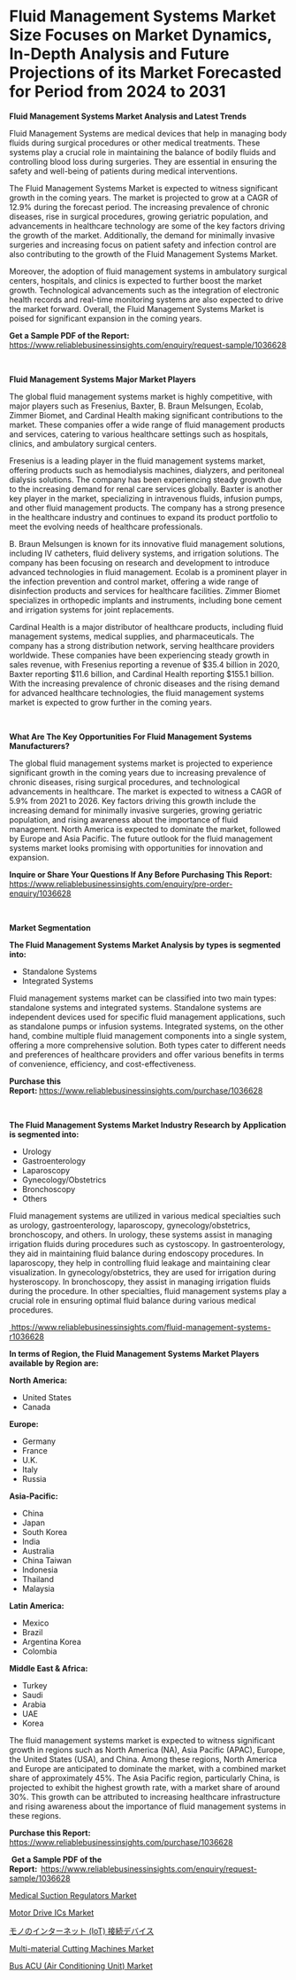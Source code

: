 <p><h1>Fluid Management Systems Market Size Focuses on Market Dynamics, In-Depth Analysis and Future Projections of its Market Forecasted for Period from 2024 to 2031</h1></p><p><strong>Fluid Management Systems Market Analysis and Latest Trends</strong></p>
<p><p>Fluid Management Systems are medical devices that help in managing body fluids during surgical procedures or other medical treatments. These systems play a crucial role in maintaining the balance of bodily fluids and controlling blood loss during surgeries. They are essential in ensuring the safety and well-being of patients during medical interventions.</p><p>The Fluid Management Systems Market is expected to witness significant growth in the coming years. The market is projected to grow at a CAGR of 12.9% during the forecast period. The increasing prevalence of chronic diseases, rise in surgical procedures, growing geriatric population, and advancements in healthcare technology are some of the key factors driving the growth of the market. Additionally, the demand for minimally invasive surgeries and increasing focus on patient safety and infection control are also contributing to the growth of the Fluid Management Systems Market.</p><p>Moreover, the adoption of fluid management systems in ambulatory surgical centers, hospitals, and clinics is expected to further boost the market growth. Technological advancements such as the integration of electronic health records and real-time monitoring systems are also expected to drive the market forward. Overall, the Fluid Management Systems Market is poised for significant expansion in the coming years.</p></p>
<p><strong>Get a Sample PDF of the Report:&nbsp;</strong> <a href="https://www.reliablebusinessinsights.com/enquiry/request-sample/1036628">https://www.reliablebusinessinsights.com/enquiry/request-sample/1036628</a></p>
<p>&nbsp;</p>
<p><strong>Fluid Management Systems Major Market Players</strong></p>
<p><p>The global fluid management systems market is highly competitive, with major players such as Fresenius, Baxter, B. Braun Melsungen, Ecolab, Zimmer Biomet, and Cardinal Health making significant contributions to the market. These companies offer a wide range of fluid management products and services, catering to various healthcare settings such as hospitals, clinics, and ambulatory surgical centers.</p><p>Fresenius is a leading player in the fluid management systems market, offering products such as hemodialysis machines, dialyzers, and peritoneal dialysis solutions. The company has been experiencing steady growth due to the increasing demand for renal care services globally. Baxter is another key player in the market, specializing in intravenous fluids, infusion pumps, and other fluid management products. The company has a strong presence in the healthcare industry and continues to expand its product portfolio to meet the evolving needs of healthcare professionals.</p><p>B. Braun Melsungen is known for its innovative fluid management solutions, including IV catheters, fluid delivery systems, and irrigation solutions. The company has been focusing on research and development to introduce advanced technologies in fluid management. Ecolab is a prominent player in the infection prevention and control market, offering a wide range of disinfection products and services for healthcare facilities. Zimmer Biomet specializes in orthopedic implants and instruments, including bone cement and irrigation systems for joint replacements.</p><p>Cardinal Health is a major distributor of healthcare products, including fluid management systems, medical supplies, and pharmaceuticals. The company has a strong distribution network, serving healthcare providers worldwide. These companies have been experiencing steady growth in sales revenue, with Fresenius reporting a revenue of $35.4 billion in 2020, Baxter reporting $11.6 billion, and Cardinal Health reporting $155.1 billion. With the increasing prevalence of chronic diseases and the rising demand for advanced healthcare technologies, the fluid management systems market is expected to grow further in the coming years.</p></p>
<p>&nbsp;</p>
<p><strong>What Are The Key Opportunities For Fluid Management Systems Manufacturers?</strong></p>
<p><p>The global fluid management systems market is projected to experience significant growth in the coming years due to increasing prevalence of chronic diseases, rising surgical procedures, and technological advancements in healthcare. The market is expected to witness a CAGR of 5.9% from 2021 to 2026. Key factors driving this growth include the increasing demand for minimally invasive surgeries, growing geriatric population, and rising awareness about the importance of fluid management. North America is expected to dominate the market, followed by Europe and Asia Pacific. The future outlook for the fluid management systems market looks promising with opportunities for innovation and expansion.</p></p>
<p><strong>Inquire or Share Your Questions If Any Before Purchasing This Report:</strong> <a href="https://www.reliablebusinessinsights.com/enquiry/pre-order-enquiry/1036628">https://www.reliablebusinessinsights.com/enquiry/pre-order-enquiry/1036628</a></p>
<p>&nbsp;</p>
<p><strong>Market Segmentation</strong></p>
<p><strong>The Fluid Management Systems Market Analysis by types is segmented into:</strong></p>
<p><ul><li>Standalone Systems</li><li>Integrated Systems</li></ul></p>
<p><p>Fluid management systems market can be classified into two main types: standalone systems and integrated systems. Standalone systems are independent devices used for specific fluid management applications, such as standalone pumps or infusion systems. Integrated systems, on the other hand, combine multiple fluid management components into a single system, offering a more comprehensive solution. Both types cater to different needs and preferences of healthcare providers and offer various benefits in terms of convenience, efficiency, and cost-effectiveness.</p></p>
<p><strong>Purchase this Report:&nbsp;</strong><a href="https://www.reliablebusinessinsights.com/purchase/1036628">https://www.reliablebusinessinsights.com/purchase/1036628</a></p>
<p>&nbsp;</p>
<p><strong>The Fluid Management Systems Market Industry Research by Application is segmented into:</strong></p>
<p><ul><li>Urology</li><li>Gastroenterology</li><li>Laparoscopy</li><li>Gynecology/Obstetrics</li><li>Bronchoscopy</li><li>Others</li></ul></p>
<p><p>Fluid management systems are utilized in various medical specialties such as urology, gastroenterology, laparoscopy, gynecology/obstetrics, bronchoscopy, and others. In urology, these systems assist in managing irrigation fluids during procedures such as cystoscopy. In gastroenterology, they aid in maintaining fluid balance during endoscopy procedures. In laparoscopy, they help in controlling fluid leakage and maintaining clear visualization. In gynecology/obstetrics, they are used for irrigation during hysteroscopy. In bronchoscopy, they assist in managing irrigation fluids during the procedure. In other specialties, fluid management systems play a crucial role in ensuring optimal fluid balance during various medical procedures.</p></p>
<p><a href="https://www.reliablebusinessinsights.com/fluid-management-systems-r1036628">&nbsp;https://www.reliablebusinessinsights.com/fluid-management-systems-r1036628</a></p>
<p><strong>In terms of Region, the Fluid Management Systems Market Players available by Region are:</strong></p>
<p>
    <p> <strong> North America: </strong>
        <ul>
            <li>United States</li>
            <li>Canada</li>
        </ul>
        </p> 
    <p> <strong> Europe: </strong>
        <ul>
            <li>Germany</li>
            <li>France</li>
            <li>U.K.</li>
            <li>Italy</li>
            <li>Russia</li>
        </ul>
        </p> 
    <p> <strong> Asia-Pacific: </strong>
        <ul>
            <li>China</li>
            <li>Japan</li>
            <li>South Korea</li>
            <li>India</li>
            <li>Australia</li>
            <li>China Taiwan</li>
            <li>Indonesia</li>
            <li>Thailand</li>
            <li>Malaysia</li>
        </ul>
        </p> 
    <p> <strong> Latin America: </strong>
        <ul>
            <li>Mexico</li>
            <li>Brazil</li>
            <li>Argentina Korea</li>
            <li>Colombia</li>
        </ul>
        </p> 
    <p> <strong> Middle East & Africa: </strong>
        <ul>
            <li>Turkey</li>
            <li>Saudi</li>
            <li>Arabia</li>
            <li>UAE</li>
            <li>Korea</li>
        </ul>
    </p>
    </p>
<p><p>The fluid management systems market is expected to witness significant growth in regions such as North America (NA), Asia Pacific (APAC), Europe, the United States (USA), and China. Among these regions, North America and Europe are anticipated to dominate the market, with a combined market share of approximately 45%. The Asia Pacific region, particularly China, is projected to exhibit the highest growth rate, with a market share of around 30%. This growth can be attributed to increasing healthcare infrastructure and rising awareness about the importance of fluid management systems in these regions.</p></p>
<p><strong>Purchase this Report: </strong><a href="https://www.reliablebusinessinsights.com/purchase/1036628">https://www.reliablebusinessinsights.com/purchase/1036628</a></p>
<p>&nbsp;<strong>Get a Sample PDF of the Report:&nbsp;&nbsp;</strong><a href="https://www.reliablebusinessinsights.com/enquiry/request-sample/1036628">https://www.reliablebusinessinsights.com/enquiry/request-sample/1036628</a></p>
<p><strong></strong></p>
<p><p><a href="https://www.linkedin.com/pulse/medical-suction-regulators-market-share-new-trends-analysis-c2buf">Medical Suction Regulators Market</a></p><p><a href="https://www.linkedin.com/pulse/motor-drive-ics-market-global-regional-analysis-focus-region-btfjf">Motor Drive ICs Market</a></p><p><a href="https://github.com/RaeJenkins1952/Market-Research-Report-List-1/blob/main/4983194168904.md">モノのインターネット (IoT) 接続デバイス</a></p><p><a href="https://github.com/whpnbwim9/Market-Research-Report-List-1/blob/main/multi-material-cutting-machines-market.md">Multi-material Cutting Machines Market</a></p><p><a href="https://github.com/faniayasa/Market-Research-Report-List-1/blob/main/bus-acu-air-conditioning-unit-market.md">Bus ACU (Air Conditioning Unit) Market</a></p></p>